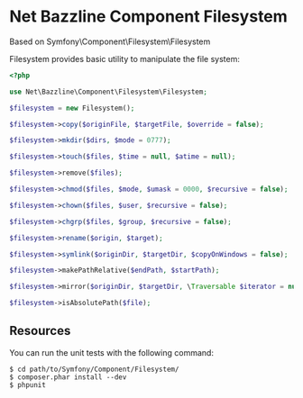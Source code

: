 Net Bazzline Component Filesystem
=================================

Based on Symfony\Component\Filesystem\Filesystem

Filesystem provides basic utility to manipulate the file system:

```php
<?php

use Net\Bazzline\Component\Filesystem\Filesystem;

$filesystem = new Filesystem();

$filesystem->copy($originFile, $targetFile, $override = false);

$filesystem->mkdir($dirs, $mode = 0777);

$filesystem->touch($files, $time = null, $atime = null);

$filesystem->remove($files);

$filesystem->chmod($files, $mode, $umask = 0000, $recursive = false);

$filesystem->chown($files, $user, $recursive = false);

$filesystem->chgrp($files, $group, $recursive = false);

$filesystem->rename($origin, $target);

$filesystem->symlink($originDir, $targetDir, $copyOnWindows = false);

$filesystem->makePathRelative($endPath, $startPath);

$filesystem->mirror($originDir, $targetDir, \Traversable $iterator = null, $options = array());

$filesystem->isAbsolutePath($file);
```

Resources
---------

You can run the unit tests with the following command:

    $ cd path/to/Symfony/Component/Filesystem/
    $ composer.phar install --dev
    $ phpunit
